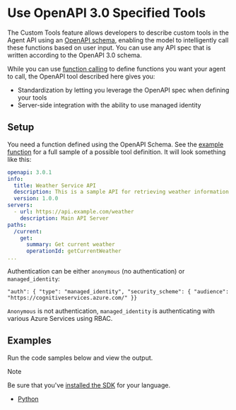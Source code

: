 # Use OpenAPI 3.0 Specified Tools 

The Custom Tools feature allows developers to describe custom tools in the Agent API using an [OpenAPI schema](https://www.openapis.org/), enabling the model to intelligently call these functions based on user input. You can use any API spec that is written according to the OpenAPI 3.0 schema. 

While you can use [function calling](../function-calling/readme.md) to define functions you want your agent to call, the OpenAPI tool described here gives you:

* Standardization by letting you leverage the OpenAPI spec when defining your tools 
* Server-side integration with the ability to use managed identity

## Setup 

You need a function defined using the OpenAPI Schema. See the [example function](./function-example.json) for a full sample of a possible tool definition. It will look something like this:  

```yml
openapi: 3.0.1  
info:  
  title: Weather Service API  
  description: This is a sample API for retrieving weather information.  
  version: 1.0.0  
servers:  
  - url: https://api.example.com/weather  
    description: Main API Server  
paths:  
  /current:  
    get:  
      summary: Get current weather  
      operationId: getCurrentWeather 
... 
```


Authentication can be either `anonymous` (no authentication) or `managed_identity`: 

`"auth": { "type": "managed_identity", "security_scheme": { "audience": "https://cognitiveservices.azure.com/" }}` 

`Anonymous` is not authentication, `managed_identity` is authenticating with various Azure Services using RBAC.  

## Examples

Run the code samples below and view the output. 

>[!NOTE]
> Be sure that you've [installed the SDK](../../quickstart.md#install-the-sdk-package) for your language.

* [Python](./python-openapi.py)
 
